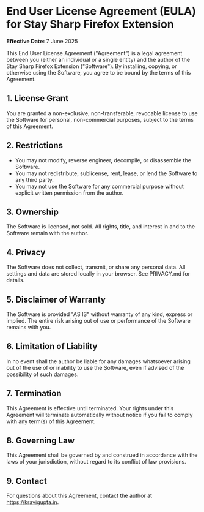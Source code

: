 # End User License Agreement (EULA) for Stay Sharp Firefox Extension

**Effective Date:** 7 June 2025

This End User License Agreement ("Agreement") is a legal agreement between you (either an individual or a single entity) and the author of the Stay Sharp Firefox Extension ("Software"). By installing, copying, or otherwise using the Software, you agree to be bound by the terms of this Agreement.

## 1. License Grant
You are granted a non-exclusive, non-transferable, revocable license to use the Software for personal, non-commercial purposes, subject to the terms of this Agreement.

## 2. Restrictions
- You may not modify, reverse engineer, decompile, or disassemble the Software.
- You may not redistribute, sublicense, rent, lease, or lend the Software to any third party.
- You may not use the Software for any commercial purpose without explicit written permission from the author.

## 3. Ownership
The Software is licensed, not sold. All rights, title, and interest in and to the Software remain with the author.

## 4. Privacy
The Software does not collect, transmit, or share any personal data. All settings and data are stored locally in your browser. See PRIVACY.md for details.

## 5. Disclaimer of Warranty
The Software is provided "AS IS" without warranty of any kind, express or implied. The entire risk arising out of use or performance of the Software remains with you.

## 6. Limitation of Liability
In no event shall the author be liable for any damages whatsoever arising out of the use of or inability to use the Software, even if advised of the possibility of such damages.

## 7. Termination
This Agreement is effective until terminated. Your rights under this Agreement will terminate automatically without notice if you fail to comply with any term(s) of this Agreement.

## 8. Governing Law
This Agreement shall be governed by and construed in accordance with the laws of your jurisdiction, without regard to its conflict of law provisions.

## 9. Contact
For questions about this Agreement, contact the author at https://kravigupta.in.
